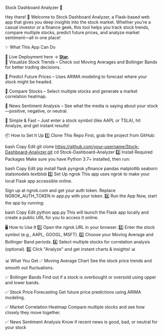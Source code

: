 Stock Dashboard Analyzer 🚀


Hey there! 👋 Welcome to Stock Dashboard Analyzer, a Flask-based web app that gives you deep insights into the stock market. Whether you're a casual investor or a finance geek, this tool helps you track stock trends, compare multiple stocks, predict future prices, and analyze market sentiment—all in one place!

✨ What This App Can Do

🔹 Live Deployment here -> **[Star](https://stock-dashboard-analyzer.onrender.com)**.\
🔹 Visualize Stock Trends – Check out Moving Averages and Bollinger Bands for better trading decisions.

🔹 Predict Future Prices – Uses ARIMA modeling to forecast where your stock might be headed.

🔹 Compare Stocks – Select multiple stocks and generate a market correlation heatmap.

🔹 News Sentiment Analysis – See what the media is saying about your stock—positive, negative, or neutral.

🔹 Simple & Fast – Just enter a stock symbol (like AAPL or TSLA), hit Analyze, and get instant results!

📦 How to Set It Up
1️⃣ Clone This Repo
First, grab the project from GitHub:

bash
Copy
Edit
git clone https://github.com/your-username/Stock-Dashboard-Analyzer.git
cd Stock-Dashboard-Analyzer
2️⃣ Install Required Packages
Make sure you have Python 3.7+ installed, then run:

bash
Copy
Edit
pip install flask pyngrok yfinance pandas matplotlib seaborn statsmodels textblob
3️⃣ Set Up ngrok
This app uses ngrok to make your local Flask app accessible online.

Sign up at ngrok.com and get your auth token.
Replace NGROK_AUTH_TOKEN in app.py with your token.
4️⃣ Run the App
Now, start the app by running:

bash
Copy
Edit
python app.py
This will launch the Flask app locally and create a public URL for you to access it online.

🖥️ How to Use It
1️⃣ Open the ngrok URL in your browser.
2️⃣ Enter the stock symbol (e.g., AAPL, GOOGL, MSFT).
3️⃣ Choose your Moving Average and Bollinger Band periods.
4️⃣ Select multiple stocks for correlation analysis (optional).
5️⃣ Click "Analyze" and get instant charts & insights! 📊

📊 What You Get
✅ Moving Average Chart
See the stock price trends and smooth out fluctuations.

✅ Bollinger Bands
Find out if a stock is overbought or oversold using upper and lower bands.

✅ Stock Price Forecasting
Get future price predictions using ARIMA modeling.

✅ Market Correlation Heatmap
Compare multiple stocks and see how closely they move together.

✅ News Sentiment Analysis
Know if recent news is good, bad, or neutral for your stock
